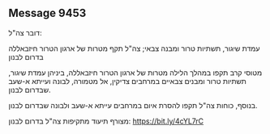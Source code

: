 ## Message 9453

דובר צה"ל: 

עמדת שיגור, תשתיות טרור ומבנה צבאי; צה"ל תקף מטרות של ארגון הטרור חיזבאללה בדרום לבנון

מטוסי קרב תקפו במהלך הלילה מטרות של ארגון הטרור חיזבאללה, ביניהן עמדת שיגור, תשתיות טרור ומבנים צבאיים במרחבים צדיקין, אל מטמורה, לבונה ועייתא א-שעב שבדרום לבנון. 

בנוסף, כוחות צה"ל תקפו להסרת איום במרחבים עייתא א-שעב ולבונה שבדרום לבנון. 

מצורף תיעוד מתקיפות צה"ל בדרום לבנון: https://bit.ly/4cYL7rC

